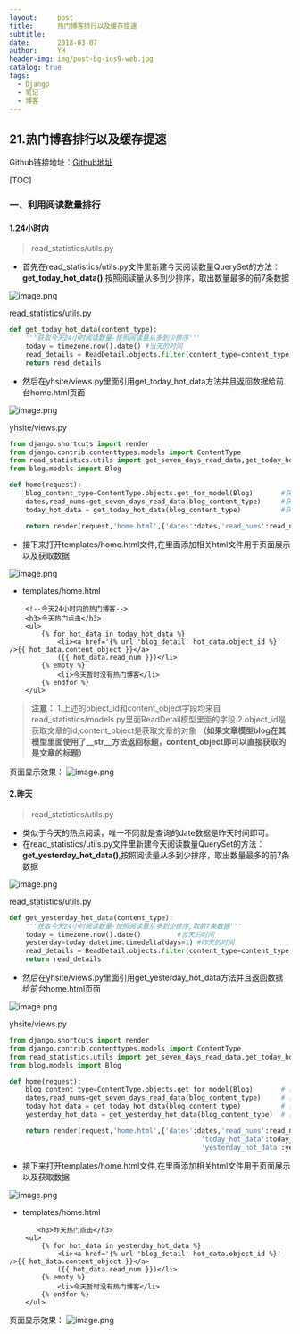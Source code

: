 ```yaml
---
layout:     post
title:      热门博客排行以及缓存提速
subtitle:   
date:       2018-03-07
author:     YH
header-img: img/post-bg-ios9-web.jpg
catalog: true
tags:
  - Django
  - 笔记
  - 博客
---
```


## 21.热门博客排行以及缓存提速


Github链接地址：[Github地址](https://github.com/yhxt/django2.0-code/tree/master/21.%E7%83%AD%E9%97%A8%E5%8D%9A%E5%AE%A2%E6%8E%92%E8%A1%8C%E4%BB%A5%E5%8F%8A%E7%BC%93%E5%AD%98%E6%8F%90%E9%80%9F)

[TOC]

### 一、利用阅读数量排行

#### 1.24小时内

>  read_statistics/utils.py

- 首先在read_statistics/utils.py文件里新建今天阅读数量QuerySet的方法：**get_today_hot_data()**,按照阅读量从多到少排序，取出数量最多的前7条数据

![image.png](http://upload-images.jianshu.io/upload_images/545178-2682d7a512fe0477.png?imageMogr2/auto-orient/strip%7CimageView2/2/w/1240)




read_statistics/utils.py
```python
def get_today_hot_data(content_type):
    '''获取今天24小时阅读数量-按照阅读量从多到少排序'''
    today = timezone.now().date() #当天的时间
    read_details = ReadDetail.objects.filter(content_type=content_type,date=today).order_by('-read_num')[:7]
    return read_details
```

- 然后在yhsite/views.py里面引用get_today_hot_data方法并且返回数据给前台home.html页面

![image.png](http://upload-images.jianshu.io/upload_images/545178-e6ca5bb8553e677e.png?imageMogr2/auto-orient/strip%7CimageView2/2/w/1240)


yhsite/views.py
```python
from django.shortcuts import render
from django.contrib.contenttypes.models import ContentType
from read_statistics.utils import get_seven_days_read_data,get_today_hot_data
from blog.models import Blog

def home(request):
    blog_content_type=ContentType.objects.get_for_model(Blog)       #获取文件类型
    dates,read_nums=get_seven_days_read_data(blog_content_type)     #获取该文件类型下前7天的阅读数
    today_hot_data = get_today_hot_data(blog_content_type)          #获取今天阅读数

    return render(request,'home.html',{'dates':dates,'read_nums':read_nums,'today_hot_data':today_hot_data})
```
- 接下来打开templates/home.html文件,在里面添加相关html文件用于页面展示以及获取数据

![image.png](http://upload-images.jianshu.io/upload_images/545178-e4bffccbff8fd2d5.png?imageMogr2/auto-orient/strip%7CimageView2/2/w/1240)


- templates/home.html
```htmlbars
    <!--今天24小时内的热门博客-->
    <h3>今天热门点击</h3>
    <ul>
        {% for hot_data in today_hot_data %}
            <li><a href='{% url 'blog_detail' hot_data.object_id %}' />{{ hot_data.content_object }}</a>
            ({{ hot_data.read_num }})</li>
        {% empty %}
            <li>今天暂时没有热门博客</li>
        {% endfor %}
    </ul>
```
> **注意：** 1.上述的object_id和content_object字段均来自read_statistics/models.py里面ReadDetail模型里面的字段
> 2.object_id是获取文章的id;content_object是获取文章的对象
> **（如果文章模型blog在其模型里面使用了__str__方法返回标题，content_object即可以直接获取的是文章的标题）**

页面显示效果：
![image.png](http://upload-images.jianshu.io/upload_images/545178-0cff8fe7ae17c062.png?imageMogr2/auto-orient/strip%7CimageView2/2/w/1240)


#### 2.昨天

>  read_statistics/utils.py

- 类似于今天的热点阅读，唯一不同就是查询的date数据是昨天时间即可。
- 在read_statistics/utils.py文件里新建今天阅读数量QuerySet的方法：**get_yesterday_hot_data()**,按照阅读量从多到少排序，取出数量最多的前7条数据

![image.png](http://upload-images.jianshu.io/upload_images/545178-16f15a0d58543d18.png?imageMogr2/auto-orient/strip%7CimageView2/2/w/1240)


read_statistics/utils.py
```python
def get_yesterday_hot_data(content_type):
    '''获取今天24小时阅读数量-按照阅读量从多到少排序,取前7条数据'''
    today = timezone.now().date()         #当天的时间
    yesterday=today-datetime.timedelta(days=1) #昨天的时间
    read_details = ReadDetail.objects.filter(content_type=content_type,date=yesterday).order_by('-read_num')[:7]
    return read_details
```

- 然后在yhsite/views.py里面引用get_yesterday_hot_data方法并且返回数据给前台home.html页面

![image.png](http://upload-images.jianshu.io/upload_images/545178-4570432a03709fe4.png?imageMogr2/auto-orient/strip%7CimageView2/2/w/1240)



yhsite/views.py
```python
from django.shortcuts import render
from django.contrib.contenttypes.models import ContentType
from read_statistics.utils import get_seven_days_read_data,get_today_hot_data,get_yesterday_hot_data
from blog.models import Blog

def home(request):
    blog_content_type=ContentType.objects.get_for_model(Blog)       # 获取文件类型
    dates,read_nums=get_seven_days_read_data(blog_content_type)     # 获取该文件类型下前7天的阅读数
    today_hot_data = get_today_hot_data(blog_content_type)          # 获取今日24小时热门阅读点击
    yesterday_hot_data = get_yesterday_hot_data(blog_content_type)  # 获取昨天热门阅读点击

    return render(request,'home.html',{'dates':dates,'read_nums':read_nums,
                                                'today_hot_data':today_hot_data,
                                                'yesterday_hot_data':yesterday_hot_data})
```
- 接下来打开templates/home.html文件,在里面添加相关html文件用于页面展示以及获取数据

![image.png](http://upload-images.jianshu.io/upload_images/545178-a658dccf44fabadd.png?imageMogr2/auto-orient/strip%7CimageView2/2/w/1240)



- templates/home.html
```htmlbars
       <h3>昨天热门点击</h3>
    <ul>
        {% for hot_data in yesterday_hot_data %}
            <li><a href='{% url 'blog_detail' hot_data.object_id %}' />{{ hot_data.content_object }}</a>
            ({{ hot_data.read_num }})</li>
        {% empty %}
            <li>今天暂时没有热门博客</li>
        {% endfor %}
    </ul>
```
页面显示效果：
![image.png](http://upload-images.jianshu.io/upload_images/545178-a04ad9ffbcc11736.png?imageMogr2/auto-orient/strip%7CimageView2/2/w/1240)
